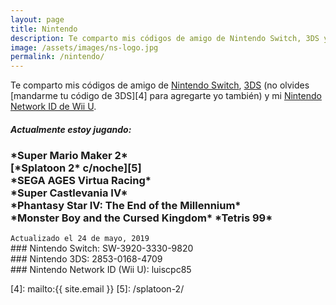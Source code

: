 ```yaml
---
layout: page
title: Nintendo
description: Te comparto mis códigos de amigo de Nintendo Switch, 3DS y mi Nintendo Network ID de Wii U.
image: /assets/images/ns-logo.jpg
permalink: /nintendo/
---
```


Te comparto mis códigos de amigo de [<i class="fas fa-link"></i> Nintendo Switch][1], [<i class="fas fa-link"></i> 3DS][2] (no olvides [mandarme tu código de 3DS][4] para agregarte yo también) y mi [<i class="fas fa-link"></i> Nintendo Network ID de Wii U][3].

<div class="card text-center">
<div class="card-header">
<h5 class="card-title text-center"><i class="fas fa-gamepad"></i> Actualmente estoy jugando:</h5>
</div>
<div class="card-body text-center">
<h3 class="card-text">
*Super Mario Maker 2*<br>
[*Splatoon 2* c/noche][5]<br>
*SEGA AGES Virtua Racing*<br>
<span data-toggle="tooltip" data-placement="top" title="Jugando en: Castlevania Anniversary Collection">*Super Castlevania IV*</span><br>
<span data-toggle="tooltip" data-placement="top" title="Jugando en: Sega Genesis Classics">*Phantasy Star IV: The End of the Millennium*</span><br> *Monster Boy and the Cursed Kingdom*
*Tetris 99*
</h3>
</div>
<div class="card-footer text-muted">
<code>Actualizado el 24 de mayo, 2019</code>
</div>
</div>

<div class="card text-center" id="nintendo-switch">
<div class="card-body">
### <i class="fab fa-nintendo-switch"></i> Nintendo Switch: SW-3920-3330-9820
</div>
</div>

<div class="card text-center mb-3" id="nintendo-3ds">
<div class="card-body">
### Nintendo 3DS: 2853-0168-4709
</div>
</div>

<div class="card text-center" id="nnid">
<div class="card-body">
### Nintendo Network ID (Wii U): luiscpc85
</div>
</div>

[1]: #nintendo-switch
[2]: #nintendo-3ds
[3]: #nnid
[4]: mailto:{{ site.email }}
[5]: /splatoon-2/
